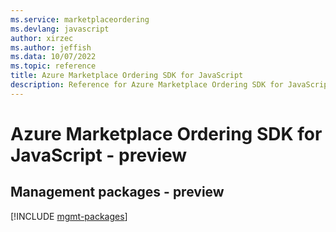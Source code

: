 ```yaml
---
ms.service: marketplaceordering
ms.devlang: javascript
author: xirzec
ms.author: jeffish
ms.data: 10/07/2022
ms.topic: reference
title: Azure Marketplace Ordering SDK for JavaScript
description: Reference for Azure Marketplace Ordering SDK for JavaScript
---
```

# Azure Marketplace Ordering SDK for JavaScript - preview

## Management packages - preview
[!INCLUDE [mgmt-packages](marketplace-ordering-mgmt-index.md)]
